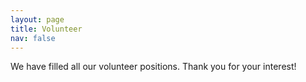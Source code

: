 ```yaml
---
layout: page
title: Volunteer
nav: false
---
```


We have filled all our volunteer positions. Thank you for your interest!